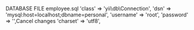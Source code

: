 DATABASE FILE  employee.sql 
    'class' => 'yii\db\Connection',
    'dsn' => 'mysql:host=localhost;dbname=personal',
    'username' => 'root',
    'password' => '',Cancel changes
    'charset' => 'utf8',
